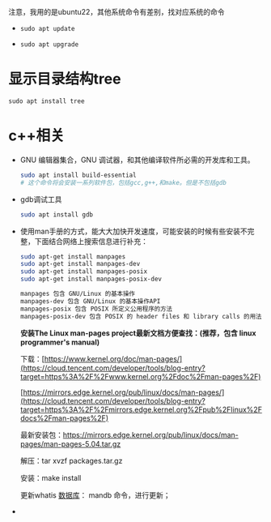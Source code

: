注意，我用的是ubuntu22，其他系统命令有差别，找对应系统的命令

- `sudo apt update`

- `sudo apt upgrade`



# 显示目录结构tree

`sudo apt install tree`



# c++相关

- GNU 编辑器集合，GNU 调试器，和其他编译软件所必需的开发库和工具。

  ~~~bash
  sudo apt install build-essential 
  # 这个命令将会安装一系列软件包，包括gcc,g++,和make。但是不包括gdb
  ~~~

- gdb调试工具

  ~~~bash
  sudo apt install gdb
  ~~~

- 使用man手册的方式，能大大加快开发速度，可能安装的时候有些安装不完整，下面结合网络上搜索信息进行补充：

  ~~~bash
  sudo apt-get install manpages
  sudo apt-get install manpages-dev
  sudo apt-get install manpages-posix
  sudo apt-get install manpages-posix-dev
  ~~~

  ~~~bash
  manpages 包含 GNU/Linux 的基本操作
  manpages-dev 包含 GNU/Linux 的基本操作API
  manpages-posix 包含 POSIX 所定义公用程序的方法
  manpages-posix-dev 包含 POSIX 的 header files 和 library calls 的用法
  ~~~

  **安装The Linux man-pages project最新文档方便查找：(推荐，包含 linux programmer's manual)**

  下载：[https://www.kernel.org/doc/man-pages/](https://cloud.tencent.com/developer/tools/blog-entry?target=https%3A%2F%2Fwww.kernel.org%2Fdoc%2Fman-pages%2F) 

  [https://mirrors.edge.kernel.org/pub/linux/docs/man-pages/](https://cloud.tencent.com/developer/tools/blog-entry?target=https%3A%2F%2Fmirrors.edge.kernel.org%2Fpub%2Flinux%2Fdocs%2Fman-pages%2F)

  最新安装包：https://mirrors.edge.kernel.org/pub/linux/docs/man-pages/man-pages-5.04.tar.gz 

  解压：tar xvzf packages.tar.gz 

  安装：make install 

  更新whatis [数据库](https://cloud.tencent.com/solution/database?from_column=20065&from=20065)： mandb 命令，进行更新；

- 

  